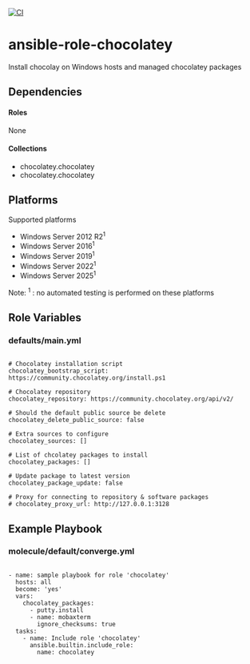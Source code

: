 [![CI](https://github.com/de-it-krachten/ansible-role-chocolatey/workflows/CI/badge.svg?event=push)](https://github.com/de-it-krachten/ansible-role-chocolatey/actions?query=workflow%3ACI)


# ansible-role-chocolatey

Install chocolay on Windows hosts and managed chocolatey packages



## Dependencies

#### Roles
None

#### Collections
- chocolatey.chocolatey
- chocolatey.chocolatey

## Platforms

Supported platforms

- Windows Server 2012 R2<sup>1</sup>
- Windows Server 2016<sup>1</sup>
- Windows Server 2019<sup>1</sup>
- Windows Server 2022<sup>1</sup>
- Windows Server 2025<sup>1</sup>

Note:
<sup>1</sup> : no automated testing is performed on these platforms

## Role Variables
### defaults/main.yml
<pre><code>
# Chocolatey installation script
chocolatey_bootstrap_script: https://community.chocolatey.org/install.ps1

# Chocolatey repository
chocolatey_repository: https://community.chocolatey.org/api/v2/

# Should the default public source be delete
chocolatey_delete_public_source: false

# Extra sources to configure
chocolatey_sources: []

# List of chcolatey packages to install
chocolatey_packages: []

# Update package to latest version
chocolatey_package_update: false

# Proxy for connecting to repository & software packages
# chocolatey_proxy_url: http://127.0.0.1:3128
</pre></code>




## Example Playbook
### molecule/default/converge.yml
<pre><code>
- name: sample playbook for role 'chocolatey'
  hosts: all
  become: 'yes'
  vars:
    chocolatey_packages:
      - putty.install
      - name: mobaxterm
        ignore_checksums: true
  tasks:
    - name: Include role 'chocolatey'
      ansible.builtin.include_role:
        name: chocolatey
</pre></code>
